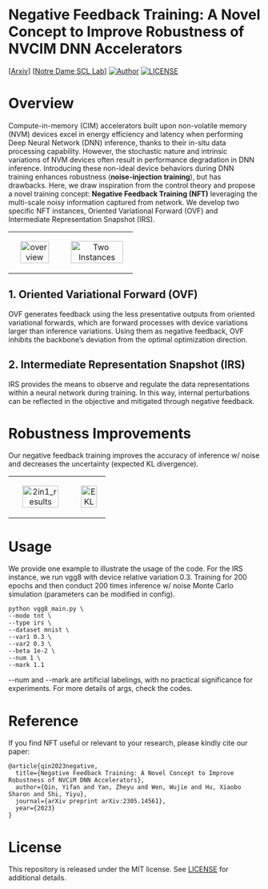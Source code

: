 # Negative Feedback Training: A Novel Concept to Improve Robustness of NVCIM DNN Accelerators
[[Arxiv](https://arxiv.org/abs/2305.14561)] [[Notre Dame SCL Lab](https://www3.nd.edu/~scl/)] [![Author](https://img.shields.io/badge/Author-Yifan-red.svg "Author")](https://github.com/YifanQin-ND "Author") [![LICENSE](https://img.shields.io/github/license/JoeyBling/hexo-theme-yilia-plus "LICENSE")](./LICENSE "LICENSE") 


# Overview
Compute-in-memory (CIM) accelerators built upon non-volatile memory (NVM) devices excel in energy efficiency and latency when performing Deep Neural Network (DNN) inference, thanks to their in-situ data processing capability. However, the stochastic nature and intrinsic variations of NVM devices often result in performance degradation in DNN inference. Introducing these non-ideal device behaviors during DNN training enhances robustness (**noise-injection training**), but has drawbacks. Here, we draw inspiration from the control theory and propose a novel training concept: **Negative Feedback Training (NFT)** leveraging the multi-scale noisy information captured from network. We develop two specific NFT instances, Oriented Variational Forward (OVF) and Intermediate Representation Snapshot (IRS).

<table>
  <tr>
    <td>
      <p align="center">
        <img src="https://github.com/YifanQin-ND/NF_Training/files/13882561/overview.pdf" alt="overview" width="80%" height="80%">
      </p>
    </td>
    <td>
      <p align="center">
        <img src="https://github.com/YifanQin-ND/NF_Training/files/13882423/two_instances.pdf" alt="Two Instances" width="90%" height="90%">
      </p>
    </td>
  </tr>
</table>

## 1. Oriented Variational Forward (OVF)

OVF generates feedback using the less presentative outputs from oriented variational forwards, which are forward processes with device variations larger than inference variations. Using them as negative feedback, OVF inhibits the backbone’s deviation from the optimal optimization direction.

## 2. Intermediate Representation Snapshot (IRS)

IRS provides the means to observe and regulate the data representations within a neural network during training. In this way, internal perturbations can be reflected in the objective and mitigated through negative feedback.


# Robustness Improvements

Our negative feedback training improves the accuracy of inference w/ noise and decreases the uncertainty (expected KL divergence).

<table>
  <tr>
    <td>
      <p align="center">
        <img src="https://github.com/YifanQin-ND/NF_Training/files/13882469/2in1_results.pdf" alt="2in1_results" width="80%" height="80%">
      </p>
    </td>
    <td>
      <p align="center">
        <img src="https://github.com/YifanQin-ND/NF_Training/files/13882481/EKL.pdf" alt="EKL" width="80%" height="80%">
      </p>
    </td>
  </tr>
</table>

# Usage
We provide one example to illustrate the usage of the code.
For the IRS instance, we run vgg8 with device relative variation 0.3. Training for 200 epochs and then conduct 200 times inference w/ noise Monte Carlo simulation (parameters can be modified in config).
```
python vgg8_main.py \
--mode tnt \
--type irs \
--dataset mnist \
--var1 0.3 \
--var2 0.3 \
--beta 1e-2 \
--num 1 \
--mark 1.1
```
--num and --mark are artificial labelings, with no practical significance for experiments. For more details of args, check the codes.

# Reference
If you find NFT useful or relevant to your research, please kindly cite our paper:
```
@article{qin2023negative,
  title={Negative Feedback Training: A Novel Concept to Improve Robustness of NVCiM DNN Accelerators},
  author={Qin, Yifan and Yan, Zheyu and Wen, Wujie and Hu, Xiaobo Sharon and Shi, Yiyu},
  journal={arXiv preprint arXiv:2305.14561},
  year={2023}
}
```

# License
This repository is released under the MIT license. See [LICENSE](LICENSE) for additional details.
